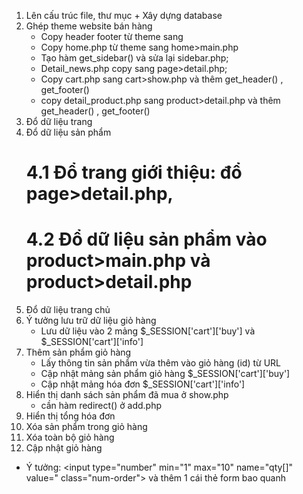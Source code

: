 1. Lên cấu trúc file, thư mục + Xây dựng database 
2. Ghép theme website bán hàng
    - Copy header footer từ theme sang
    - Copy home.php từ theme sang home>main.php 
    - Tạo hàm get_sidebar() và sửa lại sidebar.php;
    - Detail_news.php copy sang page>detail.php;
    - Copy cart.php sang cart>show.php và thêm get_header() , get_footer()
    - copy detail_product.php sang product>detail.php và thêm get_header() , get_footer()
3. Đổ dữ liệu trang
4. Đổ dữ liệu sản phẩm 
    # 4.1 Đổ trang giới thiệu: đổ page>detail.php,
    # 4.2 Đổ dữ liệu sản phẩm vào product>main.php và product>detail.php
5. Đổ dữ liệu trang chủ
6. Ý tưởng lưu trữ dữ liệu giỏ hàng
    - Lưu dữ liệu vào 2 mảng $_SESSION['cart']['buy'] và $_SESSION['cart']['info']
7. Thêm sản phẩm giỏ hàng
    - Lấy thông tin sản phẩm vừa thêm vào giỏ hàng (id) từ URL
    - Cập nhật mảng sản phẩm giỏ hàng $_SESSION['cart']['buy']
    - Cập nhật mảng hóa đơn $_SESSION['cart']['info']
8. Hiển thị danh sách sản phẩm đã mua ở show.php
    - cần hàm redirect() ở add.php
9. Hiển thị tổng hóa đơn
10. Xóa sản phẩm trong giỏ hàng
11. Xóa toàn bộ giỏ hàng
12. Cập nhật giỏ hàng
 - Ý tưởng:  <input type="number" min="1" max="10" name="qty[<?php echo $item['id'] ?>]" value="<?php echo $item['qty'] ?>  class="num-order"> và thêm 1  cái thẻ form bao quanh